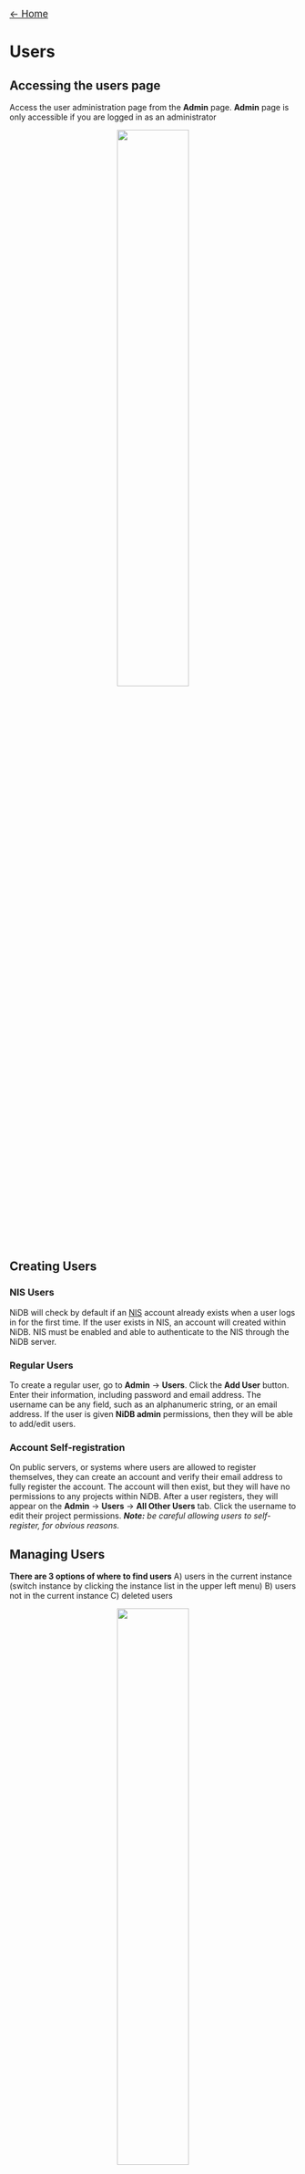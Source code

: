 <a href="index.html" style="font-size: larger;">&larr; Home</a>

# Users

## Accessing the users page
Access the user administration page from the **Admin** page. **Admin** page is only accessible if you are logged in as an administrator
<div align="center"><img src="https://user-images.githubusercontent.com/8302215/141825695-e9636040-0080-45dd-9c44-7ac8f1950b8c.png" width="50%"></div>

## Creating Users

### NIS Users
NiDB will check by default if an [NIS](https://en.wikipedia.org/wiki/Network_Information_Service) account already exists when a user logs in for the first time. If the user exists in NIS, an account will created within NiDB. NIS must be enabled and able to authenticate to the NIS through the NiDB server.

### Regular Users
To create a regular user, go to **Admin** &rarr; **Users**. Click the **Add User** button. Enter their information, including password and email address. The username can be any field, such as an alphanumeric string, or an email address. If the user is given **NiDB admin** permissions, then they will be able to add/edit users.

### Account Self-registration
On public servers, or systems where users are allowed to register themselves, they can create an account and verify their email address to fully register the account. The account will then exist, but they will have no permissions to any projects within NiDB. After a user registers, they will appear on the **Admin** &rarr; **Users** &rarr; **All Other Users** tab. Click the username to edit their project permissions.
_**Note:** be careful allowing users to self-register, for obvious reasons._

## Managing Users
**There are 3 options of where to find users** A) users in the current instance (switch instance by clicking the instance list in the upper left menu) B) users not in the current instance C) deleted users

<div align="center"><img src="https://user-images.githubusercontent.com/8302215/142014954-37b7a2e7-31cf-4cd6-9ce2-7eb6af559ee2.png" width="50%"></div>

To manage project permissions for users, go to **Admin** &rarr; **Users** and click on the username you want to manage. The page can change the name, password, email, admin status, if the account is enabled/disabled, and the projects to which the user has permissions. After changing any information on the page, click the **Save** button at the bottom of the page.
See list of user options and settings below.

|Item|Meaning|
|---|---|
|Enabled|If checked, then the user can login, otherwise they cannot login|
|NiDB Admin|If checked, this user can add/manage users, and various other Admin tasks within NiDB|
|Project admin|The user has permissions to add subjects to the project|
|Data/PHI/PII modify/view|Honestly, just check them all off|
|Instances|To give permissions to a project, the _instance_ that the project is part of must be checked|

# Projects
Data collected in the system must be associated with a subject, and that subject must be enrolled in a project. There is a default project in NiDB called **Generic Project**, but its preferable to create projects parallel to IRB approved studies.

Projects are listed after clicking on the **Admin** &rarr; **Projects** menu. Clicking the project allows editing of the project options. Clicking the Create Project button will show the new project form. Fill out the form, or edit the form, using the following descriptions of the options

|Item|Meaning|
|---|---|
|Name|Project name, displayed in many places on NiDB|
|Project number|Unique number which represents a project number. May be referred to as a 'cost center'|
|Use Custom IDs|Certain pages on NiDB will display the primary alternate ID instead of the UID (S1234ABC) if this option is checked|
|Instance|Project will be part of this instance|
|Principle Investigator|The PI of the project|
|Administrator|The admin in charge of the project|
|Start/End Dates|Possibly corresponding to the IRB starting and ending dates of the project|

# Reports
Reports of imaging studies (often used for billing/accounting purposes on MRI equipment for example) are organized by modality or equipment. Clicking any of the 'year' links will display a calendar for that year with the number of studies per day matching the specified criteria. Clicking the month name will show a report for that month and modality/equipment. Clicking the day will show a report of studies collected on that day.

<div align="center"><img src="https://user-images.githubusercontent.com/8302215/143941688-f05c43b1-7afc-42fd-afc6-1b016ede715b.png" width="50%"></div>
